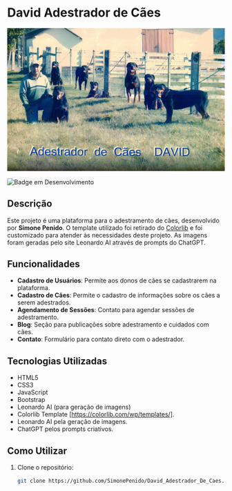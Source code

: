 # David Adestrador de Cães

![David Adestrador de Cães](imagens/capa.jpg)

![Badge em Desenvolvimento](http://img.shields.io/static/v1?label=STATUS&message=EM%20DESENVOLVIMENTO&color=GREEN&style=for-the-badge)

## Descrição

Este projeto é uma plataforma para o adestramento de cães, desenvolvido por **Simone Penido**. O template utilizado foi retirado do [Colorlib](https://colorlib.com/wp/templates/) e foi customizado para atender às necessidades deste projeto. As imagens foram geradas pelo site Leonardo AI através de prompts do ChatGPT.

## Funcionalidades

- **Cadastro de Usuários**: Permite aos donos de cães se cadastrarem na plataforma.
- **Cadastro de Cães**: Permite o cadastro de informações sobre os cães a serem adestrados.
- **Agendamento de Sessões**: Contato para agendar sessões de adestramento.
- **Blog**: Seção para publicações sobre adestramento e cuidados com cães.
- **Contato**: Formulário para contato direto com o adestrador.

## Tecnologias Utilizadas

- HTML5
- CSS3
- JavaScript
- Bootstrap
- Leonardo AI (para geração de imagens)
- Colorlib Template [https://colorlib.com/wp/templates/].
- Leonardo AI pela geração de imagens.
- ChatGPT pelos prompts criativos.

## Como Utilizar

1. Clone o repositório:

   ```bash
   git clone https://github.com/SimonePenido/David_Adestrador_De_Caes.git
